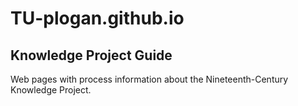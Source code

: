 # TU-plogan.github.io
## Knowledge Project Guide

Web pages with process information about the Nineteenth-Century Knowledge Project.


